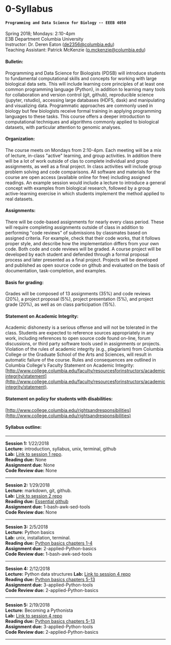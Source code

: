 # 0-Syllabus
#### `Programming and Data Science for Biology -- EEEB 4050`  
Spring 2018; Mondays: 2:10-4pm  
E3B Department Columbia University  
Instructor: Dr. Deren Eaton (de2356@columbia.edu)  
Teaching Assistant: Patrick McKenzie (p.mckenzie@columbia.edu)  

#### Bulletin:  
Programming and Data Science for Biologists (PDSB) will introduce students to fundamental computational skills and concepts for working with large biological data sets. This will include learning core principles of at least one common programming language (Python), in addition to learning many tools for collaboration and version control (git, github), reproducible science (jupyter, rstudio), accessing large databases (HDF5, dask) and manipulating and visualizing data. Programmatic approaches are commonly used in biology but few biologists receive formal training in applying programming languages to these tasks. This course offers a deeper introduction to computational techniques and algorithms commonly applied to biological datasets, with particular attention to genomic analyses. 

#### Organization:  
The course meets on Mondays from 2:10-4pm. Each meeting will be a mix of lecture, in-class "active" learning, and group activities. In addition there will be a lot of work outside of clas to complete individual and group assignments, as well as a final project. In class activities will include group problem solving and code comparisons. All software and materials for the course are open access (available online for free) including assigned readings. An example session would include a lecture to introduce a general concept with examples from biological research, followed by a group active-learning exercise in which students implement the method applied to real datasets. 

#### Assignments:  
There will be code-based assignments for nearly every class period. These will require completing assignments outside of class in addition to performing "code reviews" of submissions by classmates based on assigned criteria. For example, check that their code works, that it follows proper style, and describe how the implementation differs from your own code. Both code and code reviews will be graded. A course project will be developed by each student and defended through a formal proposal process and later presented as a final project. Projects will be developed and published as open source code on github and evaluated on the basis of documentation, task-completion, and examples. 

#### Basis for grading:  
Grades will be composed of 13 assignments (35%) and code reviews (20%), a project proposal (5%), project presentation (5%), and project grade (20%), as well as on class participation (15%). 

#### Statement on Academic Integrity:  
Academic dishonesty is a serious offense and will not be tolerated in the class. Students are expected to reference sources appropriately in any work, including references to open source code found on-line, forum discussions, or third party software tools used in assignments or projects. Violation of the rules of academic integrity (e.g., plagiarism) from Columbia College or the Graduate School of the Arts and Sciences, will result in automatic failure of the course. Rules and consequences are outlined in Columbia College's Faculty Statement on Academic Integrity: [http://www.college.columbia.edu/faculty/resourcesforinstructors/academicintegrity/statement](http://www.college.columbia.edu/faculty/resourcesforinstructors/academicintegrity/statement). 

#### Statement on policy for students with disabilities:  
[http://www.college.columbia.edu/rightsandresponsibilities](http://www.college.columbia.edu/rightsandresponsibilities)

#### Syllabus outline: 

------------
**Session 1:** 1/22/2018  
**Lecture:** introduction, syllabus, unix, terminal, github  
**Lab:** [Link to session 1 repo](https://github.com/programming-for-bio/1-Shell-Basics).   
**Reading due:** None   
**Assignment due:** None  
**Code Review due:** None  

-------------

**Session 2:** 1/29/2018  
**Lecture:** markdown, git, github.  
**Lab:** [Link to session 2 repo](https://github.com/programming-for-bio/1-Shell-Basics)    
**Reading due:** [Essential github](...)     
**Assignment due:** 1-bash-awk-sed-tools  
**Code Review due:** None  

-------------

**Session 3:** 2/5/2018  
**Lecture:** Python basics  
**Lab:** unix, installation, terminal.  
**Reading due:** [Python basics chapters 1-4](http://www.greenteapress.com/thinkpython2/html/index.html)  
**Assignment due:** 2-applied-Python-basics  
**Code Review due:** 1-bash-awk-sed-tools  

-------------


**Session 4:** 2/12/2018  
**Lecture:** Python data structures
**Lab:** [Link to session 4 repo](...)  
**Reading due:** [Python basics chapters 5-13](http://www.greenteapress.com/thinkpython2/html/index.html)  
**Assignment due:** 3-applied-Python-tools  
**Code Review due:** 2-applied-Python-basics  

--------------


**Session 5:** 2/19/2018  
**Lecture:** Becoming a Pythonista    
**Lab:** [Link to session 4 repo](...)  
**Reading due:** [Python basics chapters 5-13](http://www.greenteapress.com/thinkpython2/html/index.html)  
**Assignment due:** 3-applied-Python-tools  
**Code Review due:** 2-applied-Python-basics  

---------------


